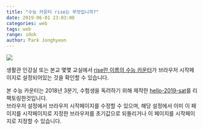 ```yaml
---
title: "수능 카운터 rise는 무엇입니까?"
date: 2019-06-01 23:03:00
categories: web
tags: web
range: sdok
author: Park Jonghyeon
---
```

[![](https://img.shields.io/badge/%EC%A0%81%EC%9A%A9%20%EB%B2%94%EC%9C%84-%EC%88%AD%EB%8D%95%EA%B3%A0%EB%93%B1%ED%95%99%EA%B5%90-828BFF.svg)](/what-is-range-badge/)

생활관 인강실 또는 본교 몇몇 교실에서 [rise란 이름의 수능 카운터](riseme.page)가 브라우저 시작페이지로 설정되어있는 것을 확인할 수 있습니다.

본 수능 카운터는 2018년 3분기, 수험생을 독려하기 위해 제작한 [hello-2019-sat](https://kpjhg0124.github.io/hello-2019-sat/)를 리팩토링한것입니다.  
브라우저 설정에서 브라우저 시작페이지를 수정할 수 있으며, 해당 설정에서 이미 이 페이지를 시작페이지로 지정한 브라우저를 초기값으로 되돌리거나 이 페이지를 시작페이지로 지정할 수 있습니다.
